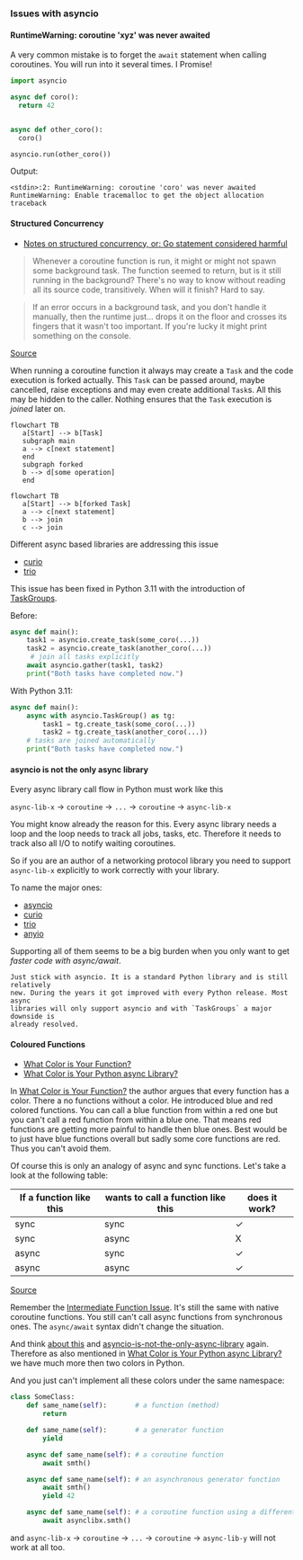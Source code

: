 ### Issues with asyncio

#### RuntimeWarning: coroutine 'xyz' was never awaited

A very common mistake is to forget the `await` statement when calling
coroutines. You will run into it several times. I Promise!

```python
import asyncio

async def coro():
  return 42


async def other_coro():
  coro()

asyncio.run(other_coro())
```

Output:

```
<stdin>:2: RuntimeWarning: coroutine 'coro' was never awaited
RuntimeWarning: Enable tracemalloc to get the object allocation traceback
```

#### Structured Concurrency

* [Notes on structured concurrency, or: Go statement considered harmful](https://vorpus.org/blog/notes-on-structured-concurrency-or-go-statement-considered-harmful/)

> Whenever a coroutine function is run, it might or might not spawn some
> background task. The function seemed to return, but is it still running in the
> background? There's no way to know without reading all its source code,
> transitively. When will it finish? Hard to say.

> If an error occurs in a background task, and you don't handle it manually,
> then the runtime just... drops it on the floor and crosses its fingers that it
> wasn't too important. If you're lucky it might print something on the console.

[Source](https://vorpus.org/blog/notes-on-structured-concurrency-or-go-statement-considered-harmful/#go-statement-considered-harmful)

When running a coroutine function it always may create a `Task` and the code
execution is forked actually. This `Task` can be passed around, maybe cancelled,
raise exceptions and may even create additional `Task`s. All this may be hidden
to the caller. Nothing ensures that the `Task` execution is *joined* later on.


```{mermaid}
flowchart TB
   a[Start] --> b[Task]
   subgraph main
   a --> c[next statement]
   end
   subgraph forked
   b --> d[some operation]
   end
```

```{mermaid}
flowchart TB
   a[Start] --> b[forked Task]
   a --> c[next statement]
   b --> join
   c --> join
```

Different async based libraries are addressing this issue
 * [curio](https://curio.readthedocs.io/en/latest/tutorial.html#task-groups)
 * [trio](https://trio.readthedocs.io/en/latest/reference-core.html#nurseries-and-spawning)

This issue has been fixed in Python 3.11 with the introduction of
[TaskGroups](https://docs.python.org/3.11/library/asyncio-task.html#task-groups).

Before:

```python
async def main():
    task1 = asyncio.create_task(some_coro(...))
    task2 = asyncio.create_task(another_coro(...))
     # join all tasks explicitly
    await asyncio.gather(task1, task2)
    print("Both tasks have completed now.")

```

With Python 3.11:

```python
async def main():
    async with asyncio.TaskGroup() as tg:
        task1 = tg.create_task(some_coro(...))
        task2 = tg.create_task(another_coro(...))
    # tasks are joined automatically
    print("Both tasks have completed now.")
```

#### asyncio is not the only async library

Every async library call flow in Python must work like this

`async-lib-x` -> `coroutine` -> `...` -> `coroutine` -> `async-lib-x`

You might know already the reason for this. Every async library needs a loop and
the loop needs to track all jobs, tasks, etc. Therefore it needs to track also
all I/O to notify waiting coroutines.

So if you are an author of a networking protocol library you need to support
`async-lib-x` explicitly to work correctly with your library.

To name the major ones:

 * [asyncio](https://docs.python.org/3/library/asyncio.html)
 * [curio](https://github.com/dabeaz/curio)
 * [trio](https://github.com/python-trio/trio)
 * [anyio](https://github.com/agronholm/anyio)

Supporting all of them seems to be a big burden when you only want to get
*faster code with async/await*.

```{admonition} Personal Advice
Just stick with asyncio. It is a standard Python library and is still relatively
new. During the years it got improved with every Python release. Most async
libraries will only support asyncio and with `TaskGroups` a major downside is
already resolved.
```

#### Coloured Functions

* [What Color is Your Function?](http://journal.stuffwithstuff.com/2015/02/01/what-color-is-your-function/)
* [What Color is Your Python async Library?](https://quentin.pradet.me/blog/what-color-is-your-python-async-library.html)

In [What Color is Your Function?](http://journal.stuffwithstuff.com/2015/02/01/what-color-is-your-function/)
the author argues that every function has a color. There a no functions without
a color. He introduced blue and red colored functions. You can call a blue
function from within a red one but you can't call a red function from within a
blue one. That means red functions are getting more painful to handle then blue
ones. Best would be to just have blue functions overall but sadly some core
functions are red. Thus you can't avoid them.

Of course this is only an analogy of async and sync functions. Let's take a look
at the following table:

| If a function like this | wants to call a function like this | does it work? |
|-------------------------|------------------------------------|---------------|
| sync | sync | ✓ |
| sync | async | X |
| async | sync | ✓ |
| async | async | ✓ |

[Source](https://trio.readthedocs.io/en/latest/tutorial.html#async-functions)

Remember the [Intermediate Function Issue](../step6/index). It's still the
same with native coroutine functions. You still can't call async functions from
synchronous ones. The `async/await` syntax didn't change the situation.

And think [about this](./async_generators.md#async-generator-function) and
[asyncio-is-not-the-only-async-library](#asyncio-is-not-the-only-async-library)
again. Therefore as also mentioned in [What Color is Your Python async Library?](https://quentin.pradet.me/blog/what-color-is-your-python-async-library.html)
we have much more then two colors in Python.

And you just can't implement all these colors under the same namespace:

```python
class SomeClass:
    def same_name(self):       # a function (method)
        return

    def same_name(self):       # a generator function
        yield

    async def same_name(self): # a coroutine function
        await smth()

    async def same_name(self): # an asynchronous generator function
        await smth()
        yield 42

    async def same_name(self): # a coroutine function using a different async lib
        await asynclibx.smth()
```

and `async-lib-x` -> `coroutine` -> `...` -> `coroutine` -> `async-lib-y` will
not work at all too.

